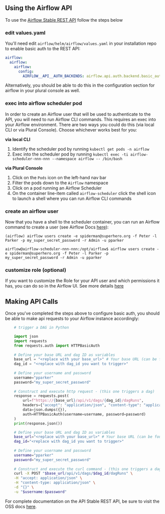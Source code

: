 ## Using the Airflow API

To use the [Airflow Stable REST API](https://airflow.apache.org/docs/apache-airflow/stable/stable-rest-api-ref.html) 
follow the steps below

### edit values.yaml

You'll need edit `airflow/helm/airflow/values.yaml` in your installation repo to enable basic auth to the REST API:

```yaml
airflow:
  airflow:
    airflow:
      config:
        AIRFLOW__API__AUTH_BACKENDS: airflow.api.auth.backend.basic_auth
```

Alternatively, you should be able to do this in the configuration section for airflow in your plural console as well.

### exec into airflow scheduler pod

In order to create an Airflow user that will be used to authenticate to the API, you will need to run Airflow CLI 
commands. This requires an exec into your Airflow environment. There are two ways you could do this (via local CLI or 
via Plural Console). Choose whichever works best for you:

**__via local CLI__**

1. Identify the scheduler pod by running `kubectl get pods -n airflow`
2. Exec into the scheduler pod by running `kubectl exec -ti airflow-scheduler-nnn-nnn --namespace airflow -- /bin/bash`

**__via Plural Console__**

1. Click on the `Pods` icon on the left-hand nav bar
2. Filter the pods down to the `Airflow` namespace
3. Click on a pod running an Airflow Scheduler
4. On the container line-item called `airflow-scheduler` click the shell icon to launch a shell where you can run Airflow 
CLI commands

### create an airflow user

Now that you have a shell to the scheduler container, you can run an Airflow command to create a user (see Airflow Docs 
[here](https://airflow.apache.org/docs/apache-airflow/stable/security/webserver.html#web-authentication)):

```shell
(airflow) airflow users create -e spiderman@superhero.org -f Peter -l Parker -p my_super_secret_password -r Admin -u pparker
```

```shell
airflow@airflow-scheduler-nnn-nnn:/opt/airflow$ airflow users create -e spiderman@superhero.org -f Peter -l Parker -p my_super_secret_password -r Admin -u pparker
```

### customize role (optional)

If you want to customize the Role for your API user and which permissions it has, you can do so in the Airflow UI. See 
more details [here](https://airflow.apache.org/docs/apache-airflow/stable/security/access-control.html)

## Making API Calls

Once you've completed the steps above to configure basic auth, you should be able to make api requests to your Airflow 
instance accordingly:

```python
    # trigger a DAG in Python 

    import json
    import requests
    from requests.auth import HTTPBasicAuth
    
    # Define your base URL and dag ID as variables
    base_url = "<replace with your base_url>" # Your base URL (can be found in your project's context.yaml - spec.configuration.airflow.hostname)
    dag_id = "<replace with dag_id you want to trigger>"
    
    # Define your username and password
    username="pparker"
    password="my_super_secret_password"
    
    # Construct and execute http request - (this one triggers a dag)
    response = requests.post(
        url=f"https://{base_url}/api/v1/dags/{dag_id}/dagRuns",
        headers={"accept": "application/json", "content-type": "application/json"},
        data=json.dumps({}),
        auth=HTTPBasicAuth(username=username, password=password)
    )
    print(response.json())
```

```bash
    # Define your base URL and dag ID as variables
    base_url="<replace with your base_url>" # Your base URL (can be found in your project's context.yaml - spec.configuration.airflow.hostname)
    dag_id="<replace with dag_id you want to trigger>"
    
    # Define your username and password
    username="pparker"
    password="my_super_secret_password"
    
    # Construct and execute the curl command - (this one triggers a dag)
    curl -X POST "$base_url/api/v1/dags/$dag_id/dagRuns" \
    -H "accept: application/json" \
    -H "content-type: application/json" \
    -d "{}" \
    -u "$username:$password"
```

For complete documentation on the API Stable REST API, be sure to visit the OSS docs [here](https://airflow.apache.org/docs/apache-airflow/stable/stable-rest-api-ref.html).